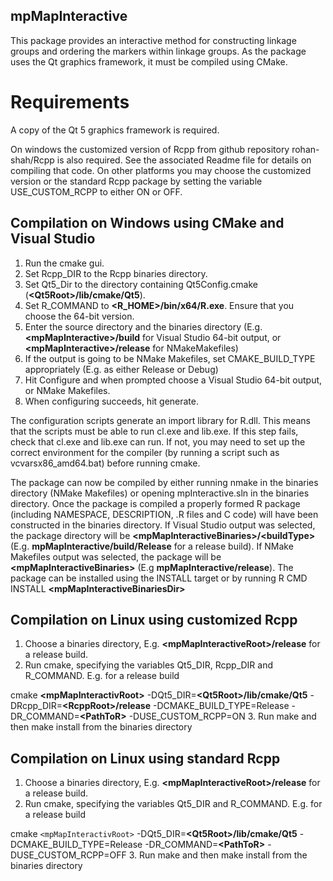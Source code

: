 ## mpMapInteractive

This package provides an interactive method for constructing linkage groups and ordering the markers within linkage groups. As the package uses the Qt graphics framework, it must be compiled using CMake.

# Requirements

A copy of the Qt 5 graphics framework is required. 
 
On windows the customized version of Rcpp from github repository rohan-shah/Rcpp is also required. See the associated Readme file for details on compiling that code. On other platforms you may choose the customized version or the standard Rcpp package by setting the variable USE_CUSTOM_RCPP to either ON or OFF. 

## Compilation on Windows using CMake and Visual Studio

1. Run the cmake gui. 
2. Set Rcpp_DIR to the Rcpp binaries directory. 
3. Set Qt5_Dir to the directory containing Qt5Config.cmake (**\<Qt5Root\>/lib/cmake/Qt5**). 
4. Set R_COMMAND to **\<R_HOME\>/bin/x64/R.exe**. Ensure that you choose the 64-bit version. 
5. Enter the source directory and the binaries directory (E.g. **\<mpMapInteractive\>/build** for Visual Studio 64-bit output, or **\<mpMapInteractive\>/release** for NMakeMakefiles)
6. If the output is going to be NMake Makefiles, set CMAKE_BUILD_TYPE appropriately (E.g. as either Release or Debug)
7. Hit Configure and when prompted choose a Visual Studio 64-bit output, or NMake Makefiles.
8. When configuring succeeds, hit generate. 

The configuration scripts generate an import library for R.dll. This means that the scripts must be able to run cl.exe and lib.exe. If this step fails, check that cl.exe and lib.exe can run. If not, you may need to set up the correct environment for the compiler (by running a script such as vcvarsx86_amd64.bat) before running cmake. 

The package can now be compiled by either running nmake in the binaries directory (NMake Makefiles) or opening mpInteractive.sln in the binaries directory. Once the package is compiled a properly formed R package (including NAMESPACE, DESCRIPTION, .R files and C code) will have been constructed in the binaries directory. If Visual Studio output was selected, the package directory will be **\<mpMapInteractiveBinaries\>/\<buildType\>** (E.g. **mpMapInteractive/build/Release** for a release build). If NMake Makefiles output was selected, the package will be **\<mpMapInteractiveBinaries\>** (E.g **mpMapInteractive/release**). The package can be installed using the INSTALL target or by running R CMD INSTALL **\<mpMapInteractiveBinariesDir\>**

## Compilation on Linux using customized Rcpp

1. Choose a binaries directory, E.g. **\<mpMapInteractiveRoot\>/release** for a release build. 
2. Run cmake, specifying the variables Qt5_DIR, Rcpp_DIR and R_COMMAND. E.g. for a release build
  
  cmake **\<mpMapInteractivRoot\>** -DQt5_DIR=**\<Qt5Root\>/lib/cmake/Qt5** -DRcpp_DIR=**\<RcppRoot\>/release** -DCMAKE_BUILD_TYPE=Release -DR_COMMAND=**\<PathToR\>** -DUSE_CUSTOM_RCPP=ON
3. Run make and then make install from the binaries directory

## Compilation on Linux using standard Rcpp

1. Choose a binaries directory, E.g. **\<mpMapInteractiveRoot\>/release** for a release build. 
2. Run cmake, specifying the variables Qt5_DIR and R_COMMAND. E.g. for a release build
  
  cmake `<mpMapInteractivRoot>` -DQt5_DIR=**\<Qt5Root\>/lib/cmake/Qt5** -DCMAKE_BUILD_TYPE=Release -DR_COMMAND=**\<PathToR\>** -DUSE_CUSTOM_RCPP=OFF
3. Run make and then make install from the binaries directory
